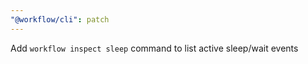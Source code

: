 ```yaml
---
"@workflow/cli": patch
---
```


Add `workflow inspect sleep` command to list active sleep/wait events
